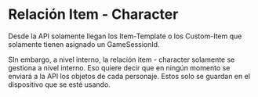 # Relación Item - Character

Desde la API solamente llegan los Item-Template o los Custom-Item que solamente tienen asignado un GameSessionId.

SIn embargo, a nivel interno, la relación item - character solamente se gestiona a nivel interno. Eso quiere decir que en ningún momento se enviará a la API los objetos de cada personaje. Estos solo se guardan en el dispositivo que se esté usando.
